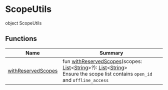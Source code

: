 # ScopeUtils


object ScopeUtils

## Functions

| Name | Summary |
|---|---|
| [withReservedScopes](with-reserved-scopes.md) | fun [withReservedScopes](with-reserved-scopes.md)(scopes: [List](https://kotlinlang.org/api/latest/jvm/stdlib/kotlin.collections/-list/index.html)&lt;[String](https://kotlinlang.org/api/latest/jvm/stdlib/kotlin/-string/index.html)&gt;?): [List](https://kotlinlang.org/api/latest/jvm/stdlib/kotlin.collections/-list/index.html)&lt;[String](https://kotlinlang.org/api/latest/jvm/stdlib/kotlin/-string/index.html)&gt;<br/>Ensure the scope list contains `open_id` and `offline_access` |
